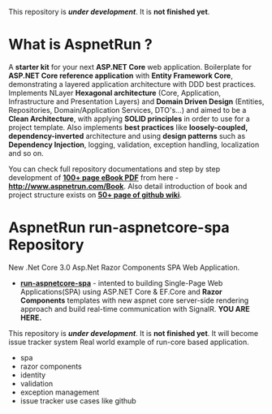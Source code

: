 This repository is ***under development***. It is **not finished yet**.

# What is AspnetRun ? 
A **starter kit** for your next **ASP.NET Core** web application. Boilerplate for **ASP.NET Core reference application** with **Entity Framework Core**, demonstrating a layered application architecture with DDD best practices. Implements NLayer **Hexagonal architecture** (Core, Application, Infrastructure and Presentation Layers) and **Domain Driven Design** (Entities, Repositories, Domain/Application Services, DTO's...) 
and aimed to be a **Clean Architecture**, with applying **SOLID principles** in order to use for a project template. 
Also implements **best practices** like **loosely-coupled, dependency-inverted** architecture and using **design patterns** such as **Dependency Injection**, logging, validation, exception handling, localization and so on.

You can check full repository documentations and step by step development of **[100+ page eBook PDF](http://www.aspnetrun.com/Book)** from here - **http://www.aspnetrun.com/Book**. Also detail introduction of book and project structure exists on **[50+ page of github wiki](https://github.com/aspnetrun/run-core/wiki)**. 

# AspnetRun run-aspnetcore-spa Repository
New .Net Core 3.0 Asp.Net Razor Components SPA Web Application.

* **[run-aspnetcore-spa](https://github.com/aspnetrun/run-aspnetcore-spa)** - intented to building Single-Page Web Applications(SPA) using ASP.NET Core & EF.Core and **Razor Components** templates with new aspnet core server-side rendering approach and build real-time communication with SignalR. **YOU ARE HERE.**

This repository is ***under development***. It is **not finished yet**.
It will become issue tracker system Real world example of run-core based application.

* spa
* razor components
* identity
* validation
* exception management
* issue tracker use cases like github
